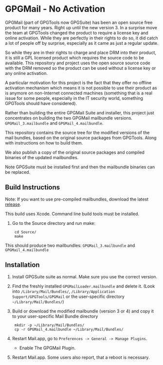 GPGMail - No Activation
=======================

GPGMail (part of GPGTools now GPGSuite) has been an open source free product for
many years. Right up until the new version 3. In a surprise move the team at 
GPGTools changed the product to require a license key and online activation.
While they are perfectly in their rights to do so, it did catch a lot of people
off by surprise, especially as it came as just a regular update.

So while they are in their rights to charge and place DRM into their product, it
is still a GPL licensed product which requires the source code to be available.
This repository and project uses the open source source code with the DRM removed
so the product can be used without a license key or any online activation.

A particular motivation for this project is the fact that they offer no offline
activation mechanism which means it is not possible to use their product as is 
anymore on non-Internet connected machines (something that is a real issue for
some people, especially in the IT security world, something GPGTools should have
considered). 

Rather than building the entire GPGMail Suite and installer, this project just
concentrates on building the two GPGMail mailbundle versions. `GPGMail_3.mailbundle`
and `GPGMail_4.mailbundle`.

This repository contains the source tree for the modified versions of the mail bundles,
based on the original source packages from GPGTools. Along
with instructions on how to build them.

We also publish a copy of the original source packages and compiled binaries of the
updated mailbundles.

Note GPGSuite must be installed first and then the mailbundle binaries can be
replaced.


Build Instructions
------------------

Note: If you want to use pre-compiled mailbundles, download the latest [release](../../releases/).

This build uses Xcode. Command line build tools must be installed.

1. Go to the Source directory and run make:

        cd Source/
        make

  This should produce two mailbundles: `GPGMail_3.mailbundle` and `GPGMail_4.mailbundle`


Installation
------------

1. Install GPGSuite suite as normal. Make sure you use the correct version.

2. Find the freshly installed `GPGMailLoader.mailbundle` and delete it.
   (Look into `/Library/Mail/Bundles/`,
   `/Library/Application Support/GPGTools/GPGMail` or the user-specific directory
   `~/Library/Mail/Bundles/`)

3. Build or download the modified mailbundle (version 3 or 4) and copy it
   to your user-specific Mail Bundle directory

        mkdir -p ~/Library/Mail/Bundles/
        cp -r GPGMail_4.mailbundle ~/Library/Mail/Bundles/

4. Restart Mail.app, go to `Preferences -> General -> Manage Plugins`.
   - Enable The GPGMail Plugin.
   
5. Restart Mail.app. Some users also report, that a reboot is necessary.


